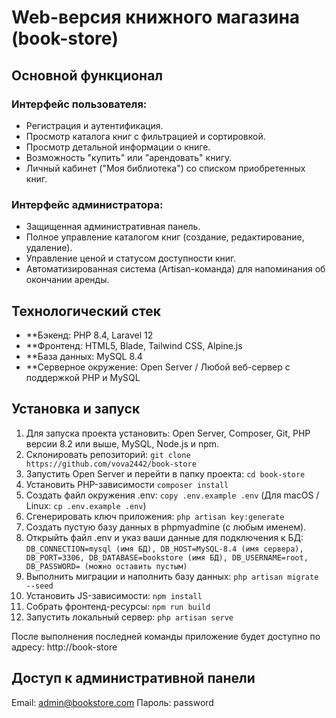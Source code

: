 # Web-версия книжного магазина (book-store)

## Основной функционал

### Интерфейс пользователя:
- Регистрация и аутентификация.
- Просмотр каталога книг с фильтрацией и сортировкой.
- Просмотр детальной информации о книге.
- Возможность "купить" или "арендовать" книгу.
- Личный кабинет ("Моя библиотека") со списком приобретенных книг.
### Интерфейс администратора:
- Защищенная административная панель.
- Полное управление каталогом книг (создание, редактирование, удаление).
- Управление ценой и статусом доступности книг.
- Автоматизированная система (Artisan-команда) для напоминания об окончании аренды.

## Технологический стек

*   **Бэкенд: PHP 8.4, Laravel 12
*   **Фронтенд: HTML5, Blade, Tailwind CSS, Alpine.js
*   **База данных: MySQL 8.4
*   **Серверное окружение: Open Server / Любой веб-сервер с поддержкой PHP и MySQL

## Установка и запуск

1. Для запуска проекта установить: Open Server,  Composer, Git, PHP версии 8.2 или выше, MySQL, Node.js и npm.
2. Склонировать репозиторий: `git clone https://github.com/vova2442/book-store`
3. Запустить Open Server и перейти в папку проекта: `cd book-store`
4. Установить PHP-зависимости `composer install`
5. Создать файл окружения .env: `copy .env.example .env` (Для macOS / Linux: `cp .env.example .env`)
6. Сгенерировать ключ приложения: `php artisan key:generate`
7. Создать пустую базу данных в phpmyadmine (с любым именем).
8. Открыйть файл .env и указ ваши данные для подключения к БД: `DB_CONNECTION=mysql (имя БД), DB_HOST=MySQL-8.4 (имя сервера), DB_PORT=3306, DB_DATABASE=bookstore (имя БД), DB_USERNAME=root, DB_PASSWORD= (можно оставить пустым)`
9. Выполнить миграции и наполнить базу данных: `php artisan migrate --seed`
10. Установить JS-зависимости: `npm install`
11. Собрать фронтенд-ресурсы: `npm run build`
12. Запустить локальный сервер: `php artisan serve`

После выполнения последней команды приложение будет доступно по адресу: http://book-store

## Доступ к административной панели

Email: admin@bookstore.com
Пароль: password